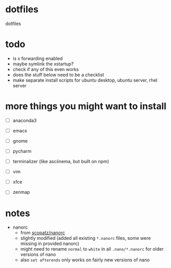 #   dotfiles
dotfiles

#   todo
*   is x forwarding enabled
*   maybe symlink the xstartup?
*   check if any of this even works
*   does the stuff below need to be a checklist
*   make separate install scripts for ubuntu desktop, ubuntu server, rhel server

#   more things you might want to install
*   [ ] anaconda3
*   [ ] emacs
*   [ ] gnome
*   [ ] pycharm
*   [ ] terminalizer (like asciinema, but built on npm)
*   [ ] vim
*   [ ] xfce
*   [ ] zenmap


#   notes
*   nanorc
    *   from [scopatz/nanorc](https://github.com/scopatz/nanorc)
    *   slightly modified (added all existing `*.nanorc` files, some were missing in provided nanorc)
    *   might need to rename `normal` to `white` in all `.nano/*.nanorc` for older versions of nano
    *   also `set afterends` only works on fairly new versions of nano
